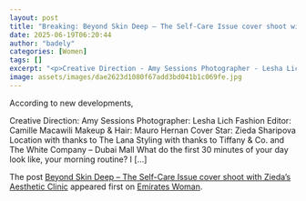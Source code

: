 ```yaml
---
layout: post
title: "Breaking: Beyond Skin Deep – The Self-Care Issue cover shoot with Zieda’s Aesthetic Clinic"
date: 2025-06-19T06:20:44
author: "badely"
categories: [Women]
tags: []
excerpt: "<p>Creative Direction - Amy Sessions Photographer - Lesha Lich Fashion Editor - Camille Macawili Makeup &#38; Hair - Mauro Hernan Cover Star - Zieda Sharip"
image: assets/images/dae2623d1080f67add3bd041b1c069fe.jpg
---
```


According to new developments, <p>Creative Direction: Amy Sessions Photographer: Lesha Lich Fashion Editor: Camille Macawili Makeup &#38; Hair: Mauro Hernan Cover Star: Zieda Sharipova Location with thanks to The Lana Styling with thanks to Tiffany &#38; Co. and The White Company &#8211; Dubai Mall What do the first 30 minutes of your day look like, your morning routine? I [&#8230;]</p>
<p>The post <a href="https://emirateswoman.com/beyond-skin-deep-the-self-care-issue-cover-shoot-with-ziedas-aesthetic-clinic/" rel="nofollow">Beyond Skin Deep – The Self-Care Issue cover shoot with Zieda&#8217;s Aesthetic Clinic</a> appeared first on <a href="https://emirateswoman.com" rel="nofollow">Emirates Woman</a>.</p>

